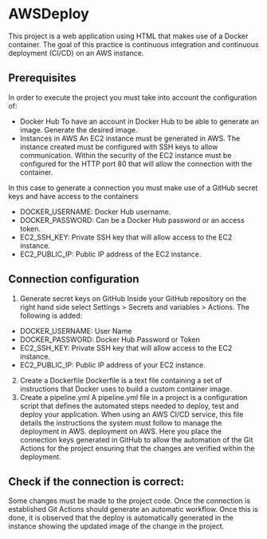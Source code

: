 # AWSDeploy

This project is a web application using HTML that makes use of a Docker container. 
The goal of this practice is continuous integration and continuous deployment (CI/CD) on an AWS instance.

## Prerequisites

In order to execute the project you must take into account the configuration of:
- Docker Hub
To have an account in Docker Hub to be able to generate an image.
Generate the desired image.
- Instances in AWS
An EC2 instance must be generated in AWS.
The instance created must be configured with SSH keys to allow communication.
Within the security of the EC2 instance must be configured for the HTTP port 80 that will allow the connection with the container.

In this case to generate a connection you must make use of a GitHub secret keys and have access to the containers

  - DOCKER_USERNAME: Docker Hub username.
  - DOCKER_PASSWORD: Can be a Docker Hub password or an access token.
  - EC2_SSH_KEY: Private SSH key that will allow access to the EC2 instance.
  - EC2_PUBLIC_IP: Public IP address of the EC2 instance.

## Connection configuration
1. Generate secret keys on GitHub
Inside your GitHub repository on the right hand side select Settings > Secrets and variables > Actions.
The following is added:
  - DOCKER_USERNAME: User Name
  - DOCKER_PASSWORD: Docker Hub Password or Token
  - EC2_SSH_KEY: Private SSH key that will allow access to the EC2 instance.
  - EC2_PUBLIC_IP: Public IP address of your EC2 instance.
2. Create a Dockerfile
Dockerfile is a text file containing a set of instructions that Docker uses to build a custom container image. 
3. Create a pipeline.yml
A pipeline.yml file in a project is a configuration script that defines the automated steps needed to deploy, test and deploy your application. 
When using an AWS CI/CD service, this file details the instructions the system must follow to manage the deployment in AWS. 
deployment on AWS.
Here you place the connection keys generated in GitHub to allow the automation of the Git Actions for the project ensuring that the changes are verified within the deployment.

## Check if the connection is correct:
Some changes must be made to the project code.
Once the connection is established Git Actions should generate an automatic workflow.
Once this is done, it is observed that the deploy is automatically generated in the instance showing the updated image of the change in the project.
